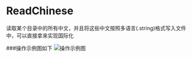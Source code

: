 # ReadChinese
读取某个目录中的所有中文，并且将这些中文按照多语言(.string)格式写入文件中，可以直接拿来实现国际化

###操作示例图如下
![操作示例图](https://github.com/Ashen-Zhao/ReadChinese/blob/master/ReadChinese/screenshot.png)
